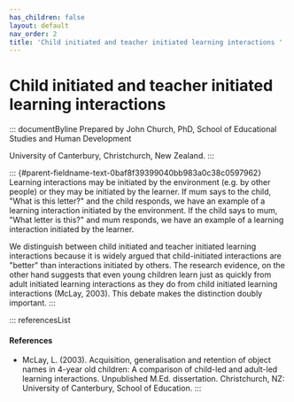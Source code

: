 ```yaml
---
has_children: false
layout: default
nav_order: 2
title: 'Child initiated and teacher initiated learning interactions '
---
```

# Child initiated and teacher initiated learning interactions 


::: documentByline
Prepared by John Church, PhD, School of Educational Studies and Human
Development

University of Canterbury, Christchurch, New Zealand.
:::

::: {#parent-fieldname-text-0baf8f39399040bb983a0c38c0597962}
Learning interactions may be initiated by the environment (e.g. by other
people) or they may be initiated by the learner. If mum says to the
child, "What is this letter?" and the child responds, we have an example
of a learning interaction initiated by the environment. If the child
says to mum, "What letter is this?" and mum responds, we have an example
of a learning interaction initiated by the learner.

We distinguish between child initiated and teacher initiated learning
interactions because it is widely argued that child-initiated
interactions are "better" than interactions initiated by others. The
research evidence, on the other hand suggests that even young children
learn just as quickly from adult initiated learning interactions as they
do from child initiated learning interactions (McLay, 2003). This debate
makes the distinction doubly important.
:::

::: referencesList
#### References

-   McLay, L. (2003). Acquisition, generalisation and retention of
    object names in 4-year old children: A comparison of child-led and
    adult-led learning interactions. Unpublished M.Ed. dissertation.
    Christchurch, NZ: University of Canterbury, School of Education.
:::
